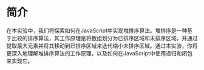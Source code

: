 # 简介

在本实验中，我们将探索如何在JavaScript中实现堆排序算法。堆排序是一种基于比较的排序算法，其工作原理是将数组划分为已排序区域和未排序区域，并通过提取最大元素并将其移动到已排序区域来迭代缩小未排序区域。通过本实验，你将更深入地理解堆排序算法的工作原理，以及如何在JavaScript中使用递归和闭包来实现它。
